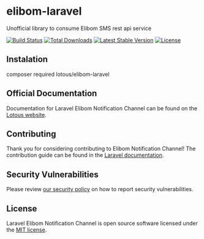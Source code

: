 # elibom-laravel

Unofficial library to consume Elibom SMS rest api service

<a href="https://github.com/lotous/elibom-laravel/actions"><img src="https://github.com/lotous/elibom-laravel/workflows/tests/badge.svg" alt="Build Status"></a>
<a href="https://packagist.org/packages/lotous/elibom-laravel"><img src="https://img.shields.io/packagist/dt/lotous/elibom-laravel" alt="Total Downloads"></a>
<a href="https://packagist.org/packages/lotous/elibom-laravel"><img src="https://img.shields.io/packagist/v/lotous/elibom-laravel" alt="Latest Stable Version"></a>
<a href="https://packagist.org/packages/lotous/elibom-laravel"><img src="https://img.shields.io/packagist/l/lotous/elibom-laravel" alt="License"></a>

## Instalation

composer required lotous/elibom-laravel

## Official Documentation

Documentation for Laravel Elibom Notification Channel can be found on the [Lotous website](https://lotous.com.co/docs/elibom-laravel).

## Contributing

Thank you for considering contributing to Elibom Notification Channel! The contribution guide can be found in the [Laravel documentation](https://lotous.com.co/docs/elibom-laravel/#contributions).

## Security Vulnerabilities

Please review [our security policy](https://github.com/lotous/elibom-laravel/security/policy) on how to report security vulnerabilities.

## License

Laravel Elibom Notification Channel is open source software licensed under the [MIT license](LICENSE.md).


